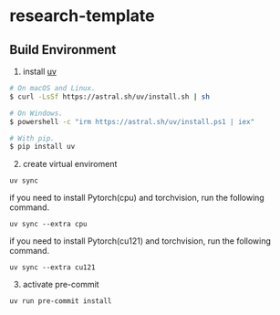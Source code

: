# research-template

## Build Environment

1. install [uv](https://github.com/astral-sh/uv)

```bash
# On macOS and Linux.
$ curl -LsSf https://astral.sh/uv/install.sh | sh

# On Windows.
$ powershell -c "irm https://astral.sh/uv/install.ps1 | iex"

# With pip.
$ pip install uv
```

2. create virtual enviroment

```
uv sync
```

if you need to install Pytorch(cpu) and torchvision, run the following command.

```
uv sync --extra cpu
```

if you need to install Pytorch(cu121) and torchvision, run the following command.

```
uv sync --extra cu121
```

3. activate pre-commit

```
uv run pre-commit install
```
